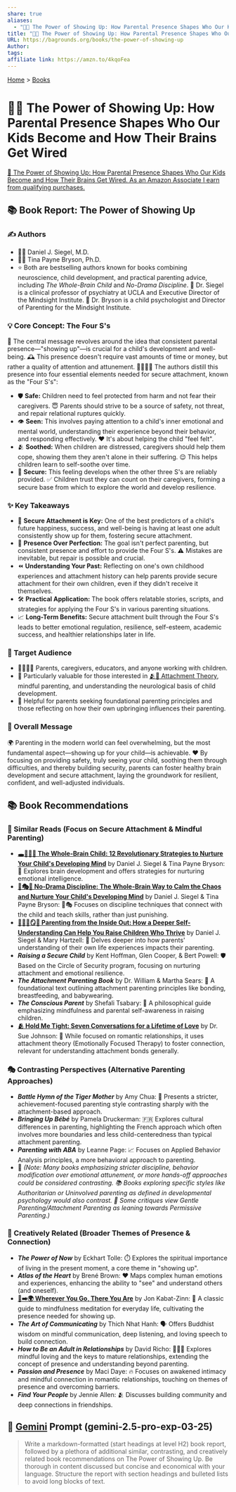 ```yaml
---
share: true
aliases:
  - "🔌👋 The Power of Showing Up: How Parental Presence Shapes Who Our Kids Become and How Their Brains Get Wired"
title: "🔌👋 The Power of Showing Up: How Parental Presence Shapes Who Our Kids Become and How Their Brains Get Wired"
URL: https://bagrounds.org/books/the-power-of-showing-up
Author: 
tags: 
affiliate link: https://amzn.to/4kqoFea
---
```

[Home](../index.md) > [Books](./index.md)  
# 🔌👋 The Power of Showing Up: How Parental Presence Shapes Who Our Kids Become and How Their Brains Get Wired  
[🛒 The Power of Showing Up: How Parental Presence Shapes Who Our Kids Become and How Their Brains Get Wired. As an Amazon Associate I earn from qualifying purchases.](https://amzn.to/4kqoFea)  
  
## 📚 Book Report: The Power of Showing Up  
  
### ✍️ Authors  
* 👩‍⚕️ Daniel J. Siegel, M.D.  
* 👩‍🏫 Tina Payne Bryson, Ph.D.  
* ⭐ Both are bestselling authors known for books combining neuroscience, child development, and practical parenting advice, including *The Whole-Brain Child* and *No-Drama Discipline*. 🧠 Dr. Siegel is a clinical professor of psychiatry at UCLA and Executive Director of the Mindsight Institute. 👧 Dr. Bryson is a child psychologist and Director of Parenting for the Mindsight Institute.  
  
### 💡 Core Concept: The Four S's  
🧠 The central message revolves around the idea that consistent parental presence—"showing up"—is crucial for a child's development and well-being. 🕰️ This presence doesn't require vast amounts of time or money, but rather a quality of attention and attunement. 👨‍👩‍👧‍👦 The authors distill this presence into four essential elements needed for secure attachment, known as the "Four S's":  
* 🛡️ **Safe:** Children need to feel protected from harm and not fear their caregivers. 😇 Parents should strive to be a source of safety, not threat, and repair relational ruptures quickly.  
* 👁️ **Seen:** This involves paying attention to a child's inner emotional and mental world, understanding their experience beyond their behavior, and responding effectively. ❤️ It's about helping the child "feel felt".  
* 🫂 **Soothed:** When children are distressed, caregivers should help them cope, showing them they aren't alone in their suffering. 😌 This helps children learn to self-soothe over time.  
* 🤝 **Secure:** This feeling develops when the other three S's are reliably provided. ✅ Children trust they can count on their caregivers, forming a secure base from which to explore the world and develop resilience.  
  
### ✨ Key Takeaways  
* 🔗 **Secure Attachment is Key:** One of the best predictors of a child's future happiness, success, and well-being is having at least one adult consistently show up for them, fostering secure attachment.  
* 🧍 **Presence Over Perfection:** The goal isn't perfect parenting, but consistent presence and effort to provide the Four S's. ⚠️ Mistakes are inevitable, but repair is possible and crucial.  
* ⏪ **Understanding Your Past:** Reflecting on one's own childhood experiences and attachment history can help parents provide secure attachment for their own children, even if they didn't receive it themselves.  
* 🛠️ **Practical Application:** The book offers relatable stories, scripts, and strategies for applying the Four S's in various parenting situations.  
* 📈 **Long-Term Benefits:** Secure attachment built through the Four S's leads to better emotional regulation, resilience, self-esteem, academic success, and healthier relationships later in life.  
  
### 🎯 Target Audience  
* 👨‍👩‍👧‍👦 Parents, caregivers, educators, and anyone working with children.  
* 🧠 Particularly valuable for those interested in [🫂💖 Attachment Theory](../topics/attachment-theory.md), mindful parenting, and understanding the neurological basis of child development.  
* 🤔 Helpful for parents seeking foundational parenting principles and those reflecting on how their own upbringing influences their parenting.  
  
### 📢 Overall Message  
🌍 Parenting in the modern world can feel overwhelming, but the most fundamental aspect—showing up for your child—is achievable. ❤️ By focusing on providing safety, truly seeing your child, soothing them through difficulties, and thereby building security, parents can foster healthy brain development and secure attachment, laying the groundwork for resilient, confident, and well-adjusted individuals.  
  
## 📚 Book Recommendations  
  
### 📖 Similar Reads (Focus on Secure Attachment & Mindful Parenting)  
* **[🕳️🧠👶🏽 The Whole-Brain Child: 12 Revolutionary Strategies to Nurture Your Child's Developing Mind](./the-whole-brain-child.md)** by Daniel J. Siegel & Tina Payne Bryson: 🧠 Explores brain development and offers strategies for nurturing emotional intelligence.  
* **[🚫🎭🧠 No-Drama Discipline: The Whole-Brain Way to Calm the Chaos and Nurture Your Child's Developing Mind](./no-drama-discipline.md)** by Daniel J. Siegel & Tina Payne Bryson: 🚫🎭 Focuses on discipline techniques that connect with the child and teach skills, rather than just punishing.  
* **[🤱🏼🤿🪞🌱 Parenting from the Inside Out: How a Deeper Self-Understanding Can Help You Raise Children Who Thrive](./parenting-from-the-inside-out-how-a-deeper-self-understanding-can-help-you-raise-children-who-thrive.md)** by Daniel J. Siegel & Mary Hartzell: 💖 Delves deeper into how parents' understanding of their own life experiences impacts their parenting.  
* ***Raising a Secure Child*** by Kent Hoffman, Glen Cooper, & Bert Powell: 🛡️ Based on the Circle of Security program, focusing on nurturing attachment and emotional resilience.  
* ***The Attachment Parenting Book*** by Dr. William & Martha Sears: 🤱 A foundational text outlining attachment parenting principles like bonding, breastfeeding, and babywearing.  
* ***The Conscious Parent*** by Shefali Tsabary: 🧘 A philosophical guide emphasizing mindfulness and parental self-awareness in raising children.  
* **[🫂 Hold Me Tight: Seven Conversations for a Lifetime of Love](./hold-me-tight-seven-conversations-for-a-lifetime-of-love.md)** by Dr. Sue Johnson: 🤗 While focused on romantic relationships, it uses attachment theory (Emotionally Focused Therapy) to foster connection, relevant for understanding attachment bonds generally.  
  
### 🎭 Contrasting Perspectives (Alternative Parenting Approaches)  
* ***Battle Hymn of the Tiger Mother*** by Amy Chua: 🐅 Presents a stricter, achievement-focused parenting style contrasting sharply with the attachment-based approach.  
* ***Bringing Up Bébé*** by Pamela Druckerman: 🇫🇷 Explores cultural differences in parenting, highlighting the French approach which often involves more boundaries and less child-centeredness than typical attachment parenting.  
* ***Parenting with ABA*** by Leanne Page: 📈 Focuses on Applied Behavior Analysis principles, a more behavioral approach to parenting.  
* 📝 *(Note: Many books emphasizing stricter discipline, behavior modification over emotional attunement, or more hands-off approaches could be considered contrasting. 📚 Books exploring specific styles like Authoritarian or Uninvolved parenting as defined in developmental psychology would also contrast. 🤔 Some critiques view Gentle Parenting/Attachment Parenting as leaning towards Permissive Parenting.)*  
  
### 🎨 Creatively Related (Broader Themes of Presence & Connection)  
* ***The Power of Now*** by Eckhart Tolle: ⏱️ Explores the spiritual importance of living in the present moment, a core theme in "showing up".  
* ***Atlas of the Heart*** by Brené Brown: ❤️ Maps complex human emotions and experiences, enhancing the ability to "see" and understand others (and oneself).  
* **[👣➡️🌍 Wherever You Go, There You Are](./wherever-you-go-there-you-are.md)** by Jon Kabat-Zinn: 🧘 A classic guide to mindfulness meditation for everyday life, cultivating the presence needed for showing up.  
* ***The Art of Communicating*** by Thich Nhat Hanh: 🗣️ Offers Buddhist wisdom on mindful communication, deep listening, and loving speech to build connection.  
* ***How to Be an Adult in Relationships*** by David Richo: 🧑‍🤝‍🧑 Explores mindful loving and the keys to mature relationships, extending the concept of presence and understanding beyond parenting.  
* ***Passion and Presence*** by Maci Daye: 🔥 Focuses on awakened intimacy and mindful connection in romantic relationships, touching on themes of presence and overcoming barriers.  
* ***Find Your People*** by Jennie Allen: 🫂 Discusses building community and deep connections in friendships.  
  
## 💬 [Gemini](../software/gemini.md) Prompt (gemini-2.5-pro-exp-03-25)  
> Write a markdown-formatted (start headings at level H2) book report, followed by a plethora of additional similar, contrasting, and creatively related book recommendations on The Power of Showing Up. Be thorough in content discussed but concise and economical with your language. Structure the report with section headings and bulleted lists to avoid long blocks of text.